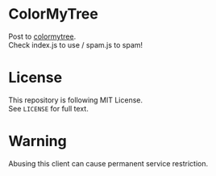 # ColorMyTree<br>
Post to [colormytree](https://colormytree.me/).<br>
Check index.js to use / spam.js to spam!

# License<br>
This repository is following MIT License.<br>
See <code>LICENSE</code> for full text.

# Warning<br>
Abusing this client can cause permanent service restriction.

